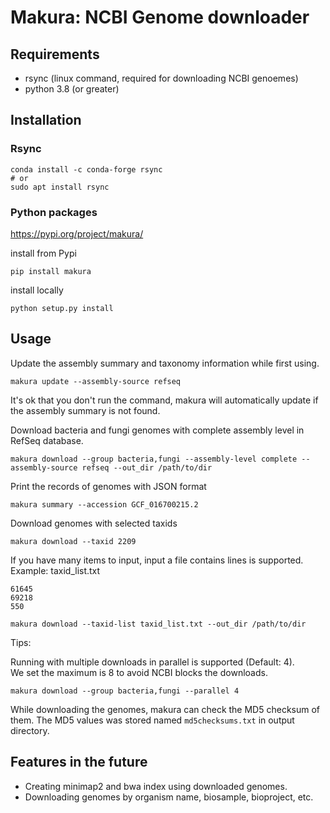 # Makura: NCBI Genome downloader 

## Requirements

- rsync (linux command, required for downloading NCBI genoemes)
- python 3.8 (or greater)

## Installation

### Rsync
```
conda install -c conda-forge rsync
# or 
sudo apt install rsync
```

### Python packages

https://pypi.org/project/makura/

install from Pypi

```
pip install makura
```

install locally
```
python setup.py install
```

## Usage

Update the assembly summary and taxonomy information while first using.
```
makura update --assembly-source refseq
```
It's ok that you don't run the command, makura will automatically update if the assembly summary is not found.

Download bacteria and fungi genomes with complete assembly level in RefSeq database.  

```
makura download --group bacteria,fungi --assembly-level complete --assembly-source refseq --out_dir /path/to/dir
```


Print the records of genomes with JSON format
```
makura summary --accession GCF_016700215.2
```

Download genomes with selected taxids
```
makura download --taxid 2209
```

If you have many items to input, input a file contains lines is supported.
Example:
taxid_list.txt
```
61645
69218
550
```

```
makura download --taxid-list taxid_list.txt --out_dir /path/to/dir
```

Tips:

Running with multiple downloads in parallel is supported (Default: 4).  
We set the maximum is 8 to avoid NCBI blocks the downloads.  
```
makura download --group bacteria,fungi --parallel 4
```

While downloading the genomes, makura can check the MD5 checksum of them.
The MD5 values was stored named `md5checksums.txt` in output directory.


## Features in the future
- Creating minimap2 and bwa index using downloaded genomes.
- Downloading genomes by organism name, biosample, bioproject, etc.